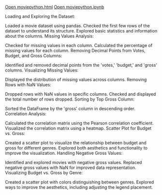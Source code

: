 [Open moviepython.html](https://zabashh.github.io/Correlation-in-Python/moviepython.html)
[Open moviepython.ipynb](moviepython.ipynb)

Loading and Exploring the Dataset:

Loaded a movie dataset using pandas.
Checked the first few rows of the dataset to understand its structure.
Explored basic statistics and information about the columns.
Missing Values Analysis:

Checked for missing values in each column.
Calculated the percentage of missing values for each column.
Removing Decimal Points from Votes, Budget, and Gross Columns:

Identified and removed decimal points from the 'votes,' 'budget,' and 'gross' columns.
Visualizing Missing Values:

Displayed the distribution of missing values across columns.
Removing Rows with NaN Values:

Dropped rows with NaN values in specific columns.
Checked and displayed the total number of rows dropped.
Sorting by Top Gross Column:

Sorted the DataFrame by the 'gross' column in descending order.
Correlation Analysis:

Calculated the correlation matrix using the Pearson correlation coefficient.
Visualized the correlation matrix using a heatmap.
Scatter Plot for Budget vs. Gross:

Created a scatter plot to visualize the relationship between budget and gross for different genres.
Explored both aesthetics and functionality to improve the visualization.
Handling Negative Gross Values:

Identified and explored movies with negative gross values.
Replaced negative gross values with NaN for improved data representation.
Visualizing Budget vs. Gross by Genre:

Created a scatter plot with colors distinguishing between genres.
Explored ways to improve the aesthetics, including adjusting the legend placement.

